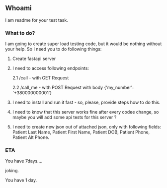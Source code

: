 ## Whoami

I am readme for your test task.

### What to do?

I am going to create super load testing code, but it would be nothing without your help.
So I need you to do following things:
1. Create fastapi server
2. I need to access following endpoints:

    2.1 /call - with GET Request

    2.2 /call_me - with POST Request with body {'my_number': '+380000000001'}

3. I need to install and run it fast - so, please, provide steps how to do this.
4. I need to know that this server works fine after every codee change, so maybe you will add some api tests for this server ?
5. I need to create new json out of attached json, only with following fields: Patient Last Name, Patient First Name, Patient DOB, Patient Phone, Patient Alt Phone.


### ETA
You have 7days....

joking.

You have 1 day.



